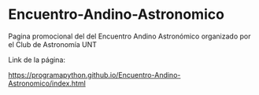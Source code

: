 # Encuentro-Andino-Astronomico

Pagina promocional del del Encuentro Andino Astronómico organizado por el Club de Astronomía UNT

Link de la página:

https://programapython.github.io/Encuentro-Andino-Astronomico/index.html


